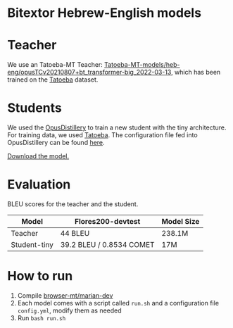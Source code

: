 # Bitextor Hebrew-English models

# Teacher
We use an Tatoeba-MT Teacher: [Tatoeba-MT-models/heb-eng/opusTCv20210807+bt_transformer-big_2022-03-13](https://object.pouta.csc.fi/Tatoeba-MT-models/heb-eng/opusTCv20210807+bt_transformer-big_2022-03-13.zip), which has been trained on the [Tatoeba](https://github.com/Helsinki-NLP/Tatoeba-Challenge/tree/master/data) dataset.


# Students
We used the [OpusDistillery](https://github.com/Helsinki-NLP/OpusDistillery) to train a new student with the tiny architecture. For training data, we used [Tatoeba](https://github.com/Helsinki-NLP/Tatoeba-Challenge/tree/master/data). The configuration file fed into OpusDistillery can be found [here](https://github.com/Helsinki-NLP/OpusDistillery/blob/main/configs/hplt/config.hplt.heb-eng.yml).

[Download the model.](https://object.pouta.csc.fi/hplt_bitextor_models/heb-eng_tiny.zip)

# Evaluation
BLEU scores for the teacher and the student.

|Model|Flores200-devtest| Model Size |
|---|---|---|
|Teacher | 44 BLEU | 238.1M |  - |
|Student-tiny | 39.2 BLEU / 0.8534 COMET | 17M | - |

# How to run
1. Compile [browser-mt/marian-dev](https://github.com/browsermt/marian-dev)
2. Each model comes with a script called `run.sh` and a configuration file `config.yml`, modify them as needed
3. Run `bash run.sh`